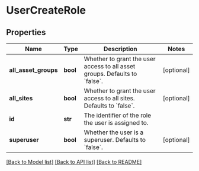# UserCreateRole

## Properties
Name | Type | Description | Notes
------------ | ------------- | ------------- | -------------
**all_asset_groups** | **bool** | Whether to grant the user access to all asset groups. Defaults to &#x60;false&#x60;. | [optional] 
**all_sites** | **bool** | Whether to grant the user access to all sites. Defaults to &#x60;false&#x60;. | [optional] 
**id** | **str** | The identifier of the role the user is assigned to. | 
**superuser** | **bool** | Whether the user is a superuser. Defaults to &#x60;false&#x60;. | [optional] 

[[Back to Model list]](../README.md#documentation-for-models) [[Back to API list]](../README.md#documentation-for-api-endpoints) [[Back to README]](../README.md)


